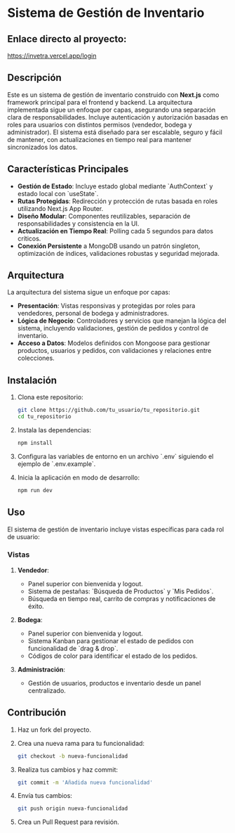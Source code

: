 # Sistema de Gestión de Inventario

## Enlace directo al proyecto:
https://invetra.vercel.app/login

## Descripción

Este es un sistema de gestión de inventario construido con **Next.js** como framework principal para el frontend y backend. La arquitectura implementada sigue un enfoque por capas, asegurando una separación clara de responsabilidades. Incluye autenticación y autorización basadas en roles para usuarios con distintos permisos (vendedor, bodega y administrador). El sistema está diseñado para ser escalable, seguro y fácil de mantener, con actualizaciones en tiempo real para mantener sincronizados los datos.

## Características Principales

- **Gestión de Estado**: Incluye estado global mediante \`AuthContext\` y estado local con \`useState\`.
- **Rutas Protegidas**: Redirección y protección de rutas basada en roles utilizando Next.js App Router.
- **Diseño Modular**: Componentes reutilizables, separación de responsabilidades y consistencia en la UI.
- **Actualización en Tiempo Real**: Polling cada 5 segundos para datos críticos.
- **Conexión Persistente** a MongoDB usando un patrón singleton, optimización de índices, validaciones robustas y seguridad mejorada.

## Arquitectura

La arquitectura del sistema sigue un enfoque por capas:
- **Presentación**: Vistas responsivas y protegidas por roles para vendedores, personal de bodega y administradores.
- **Lógica de Negocio**: Controladores y servicios que manejan la lógica del sistema, incluyendo validaciones, gestión de pedidos y control de inventario.
- **Acceso a Datos**: Modelos definidos con Mongoose para gestionar productos, usuarios y pedidos, con validaciones y relaciones entre colecciones.

## Instalación

1. Clona este repositorio:
   ```bash
   git clone https://github.com/tu_usuario/tu_repositorio.git
   cd tu_repositorio
   ```

2. Instala las dependencias:
   ```bash
   npm install
   ```

3. Configura las variables de entorno en un archivo \`.env\` siguiendo el ejemplo de \`.env.example\`.

4. Inicia la aplicación en modo de desarrollo:
   ```bash
   npm run dev
   ```

## Uso

El sistema de gestión de inventario incluye vistas específicas para cada rol de usuario:

### Vistas
1. **Vendedor**:
   - Panel superior con bienvenida y logout.
   - Sistema de pestañas: \`Búsqueda de Productos\` y \`Mis Pedidos\`.
   - Búsqueda en tiempo real, carrito de compras y notificaciones de éxito.

2. **Bodega**:
   - Panel superior con bienvenida y logout.
   - Sistema Kanban para gestionar el estado de pedidos con funcionalidad de \`drag & drop\`.
   - Códigos de color para identificar el estado de los pedidos.

3. **Administración**:
   - Gestión de usuarios, productos e inventario desde un panel centralizado.

## Contribución

1. Haz un fork del proyecto.
2. Crea una nueva rama para tu funcionalidad:
   ```bash
   git checkout -b nueva-funcionalidad
   ```
3. Realiza tus cambios y haz commit:
   ```bash
   git commit -m 'Añadida nueva funcionalidad'
   ```

4. Envía tus cambios:
   ```bash
   git push origin nueva-funcionalidad
   ```
5. Crea un Pull Request para revisión.

